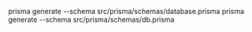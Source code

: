 prisma generate --schema src/prisma/schemas/database.prisma
prisma generate --schema src/prisma/schemas/db.prisma
